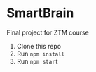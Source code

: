 # SmartBrain 
Final project for ZTM course

1. Clone this repo
2. Run `npm install`
3. Run `npm start`
